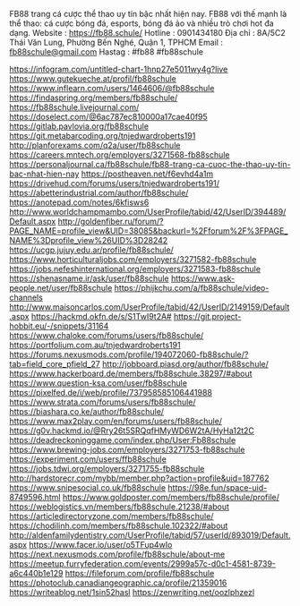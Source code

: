 FB88 trang cá cược thể thao uy tín bậc nhất hiện nay. FB88 với thế mạnh là thể thao: cá cược bóng đá, esports, bóng đá ảo và nhiều trò chơi hot đa dạng.
Website : https://fb88.schule/
Hotline : 0901434180
Địa chỉ : 8A/5C2 Thái Văn Lung, Phường Bến Nghé, Quận 1, TPHCM
Email : fb88schule@gmail.com
Hastag : #fb88 #fb88schule

https://infogram.com/untitled-chart-1hnp27e5011wy4g?live
https://www.gutekueche.at/profil/fb88schule
https://www.inflearn.com/users/1464606/@fb88schule
https://findaspring.org/members/fb88schule/
https://fb88schule.livejournal.com/
https://doselect.com/@6ac787ec810000a17cae40f95
https://gitlab.pavlovia.org/fb88schule
https://git.metabarcoding.org/tnjedwardroberts191
http://planforexams.com/q2a/user/fb88schule
https://careers.mntech.org/employers/3271568-fb88schule
https://personaljournal.ca/fb88schule/fb88-trang-ca-cuoc-the-thao-uy-tin-bac-nhat-hien-nay
https://postheaven.net/f6evhd4a1m
https://drivehud.com/forums/users/tnjedwardroberts191/
https://abetterindustrial.com/author/fb88schule/
https://anotepad.com/notes/6kfisws6
http://www.worldchampmambo.com/UserProfile/tabid/42/UserID/394489/Default.aspx
http://goldenfiber.ru/forum/?PAGE_NAME=profile_view&UID=38085&backurl=%2Fforum%2F%3FPAGE_NAME%3Dprofile_view%26UID%3D28242
https://ucgp.jujuy.edu.ar/profile/fb88schule/
https://www.horticulturaljobs.com/employers/3271582-fb88schule
https://jobs.nefeshinternational.org/employers/3271583-fb88schule
https://shenasname.ir/ask/user/fb88schule
https://www.ask-people.net/user/fb88schule
https://phijkchu.com/a/fb88schule/video-channels
http://www.maisoncarlos.com/UserProfile/tabid/42/UserID/2149159/Default.aspx
https://hackmd.okfn.de/s/S1TwI9t2A#
https://git.project-hobbit.eu/-/snippets/31164
https://www.chaloke.com/forums/users/fb88schule/
https://portfolium.com.au/tnjedwardroberts191
https://forums.nexusmods.com/profile/194072060-fb88schule/?tab=field_core_pfield_27
http://jobboard.piasd.org/author/fb88schule/
https://www.hackerboard.de/members/fb88schule.38297/#about
https://www.question-ksa.com/user/fb88schule
https://pixelfed.de/i/web/profile/737958585106441988
https://www.strata.com/forums/users/fb88schule/
https://biashara.co.ke/author/fb88schule/
https://www.max2play.com/en/forums/users/fb88schule/
https://g0v.hackmd.io/@Rry26t5SRQqfHMyWD6W2tA/HyHa12t2C
https://deadreckoninggame.com/index.php/User:Fb88schule
https://www.brewing-jobs.com/employers/3271753-fb88schule
https://experiment.com/users/ffb88schule
https://jobs.tdwi.org/employers/3271755-fb88schule
http://hardstorecr.com/mybb/member.php?action=profile&uid=187762
https://www.snipesocial.co.uk/fb88schule
https://98e.fun/space-uid-8749596.html
https://www.goldposter.com/members/fb88schule/profile/
https://weblogistics.vn/members/fb88schule.21238/#about
https://articledirectoryzone.com/members/fb88schule/
https://chodilinh.com/members/fb88schule.102322/#about
http://aldenfamilydentistry.com/UserProfile/tabid/57/userId/893019/Default.aspx
https://www.facer.io/user/o5TFup4wIo
https://next.nexusmods.com/profile/fb88schule/about-me
https://meetup.furryfederation.com/events/2999a57c-d0c1-4581-8739-a6c440b1e129
https://fileforum.com/profile/fb88schule
https://photoclub.canadiangeographic.ca/profile/21359016
https://writeablog.net/1sin52hasl
https://zenwriting.net/oozlphzezl